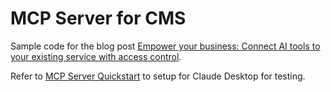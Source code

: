 # MCP Server for CMS

Sample code for the blog post [Empower your business: Connect AI tools to your existing service with access control](https://blog.logto.io/connect-ai-tools-to-your-service).

Refer to [MCP Server Quickstart](https://modelcontextprotocol.io/quickstart/server) to setup for Claude Desktop for testing.
